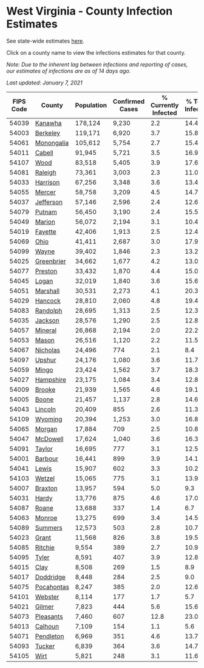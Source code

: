 # West Virginia - County Infection Estimates

See state-wide estimates [here](/infections/us-wv).

Click on a county name to view the infections estimates for that county.

*Note: Due to the inherent lag between infections and reporting of cases, our estimates of infections are as of 14 days ago.*

*Last updated: January 7, 2021*

|   FIPS Code |                   County |   Population |   Confirmed Cases |   % Currently Infected |   % Total Infected |
|-------------|--------------------------|--------------|-------------------|------------------------|--------------------|
|       54039 |       [Kanawha](kanawha) |      178,124 |             9,230 |                    2.2 |               14.4 |
|       54003 |     [Berkeley](berkeley) |      119,171 |             6,920 |                    3.7 |               15.8 |
|       54061 | [Monongalia](monongalia) |      105,612 |             5,754 |                    2.7 |               15.4 |
|       54011 |         [Cabell](cabell) |       91,945 |             5,721 |                    3.5 |               16.9 |
|       54107 |             [Wood](wood) |       83,518 |             5,405 |                    3.9 |               17.6 |
|       54081 |       [Raleigh](raleigh) |       73,361 |             3,003 |                    2.3 |               11.0 |
|       54033 |     [Harrison](harrison) |       67,256 |             3,348 |                    3.6 |               13.4 |
|       54055 |         [Mercer](mercer) |       58,758 |             3,209 |                    4.5 |               14.7 |
|       54037 |   [Jefferson](jefferson) |       57,146 |             2,596 |                    2.4 |               12.6 |
|       54079 |         [Putnam](putnam) |       56,450 |             3,190 |                    2.4 |               15.5 |
|       54049 |         [Marion](marion) |       56,072 |             2,194 |                    3.1 |               10.4 |
|       54019 |       [Fayette](fayette) |       42,406 |             1,913 |                    2.5 |               12.4 |
|       54069 |             [Ohio](ohio) |       41,411 |             2,687 |                    3.0 |               17.9 |
|       54099 |           [Wayne](wayne) |       39,402 |             1,846 |                    2.3 |               13.2 |
|       54025 | [Greenbrier](greenbrier) |       34,662 |             1,677 |                    4.2 |               13.0 |
|       54077 |       [Preston](preston) |       33,432 |             1,870 |                    4.4 |               15.0 |
|       54045 |           [Logan](logan) |       32,019 |             1,840 |                    3.6 |               15.6 |
|       54051 |     [Marshall](marshall) |       30,531 |             2,273 |                    4.1 |               20.3 |
|       54029 |       [Hancock](hancock) |       28,810 |             2,060 |                    4.8 |               19.4 |
|       54083 |     [Randolph](randolph) |       28,695 |             1,313 |                    2.5 |               12.3 |
|       54035 |       [Jackson](jackson) |       28,576 |             1,290 |                    2.5 |               12.8 |
|       54057 |       [Mineral](mineral) |       26,868 |             2,194 |                    2.0 |               22.2 |
|       54053 |           [Mason](mason) |       26,516 |             1,120 |                    2.2 |               11.5 |
|       54067 |     [Nicholas](nicholas) |       24,496 |               774 |                    2.1 |                8.4 |
|       54097 |         [Upshur](upshur) |       24,176 |             1,080 |                    3.6 |               11.7 |
|       54059 |           [Mingo](mingo) |       23,424 |             1,562 |                    3.7 |               18.3 |
|       54027 |   [Hampshire](hampshire) |       23,175 |             1,084 |                    3.4 |               12.8 |
|       54009 |         [Brooke](brooke) |       21,939 |             1,565 |                    4.6 |               19.1 |
|       54005 |           [Boone](boone) |       21,457 |             1,137 |                    2.8 |               14.6 |
|       54043 |       [Lincoln](lincoln) |       20,409 |               855 |                    2.6 |               11.3 |
|       54109 |       [Wyoming](wyoming) |       20,394 |             1,253 |                    3.0 |               16.8 |
|       54065 |         [Morgan](morgan) |       17,884 |               709 |                    2.5 |               10.8 |
|       54047 |     [McDowell](mcdowell) |       17,624 |             1,040 |                    3.6 |               16.3 |
|       54091 |         [Taylor](taylor) |       16,695 |               777 |                    3.1 |               12.5 |
|       54001 |       [Barbour](barbour) |       16,441 |               899 |                    3.9 |               14.1 |
|       54041 |           [Lewis](lewis) |       15,907 |               602 |                    3.3 |               10.2 |
|       54103 |         [Wetzel](wetzel) |       15,065 |               775 |                    3.1 |               13.9 |
|       54007 |       [Braxton](braxton) |       13,957 |               594 |                    5.0 |                9.3 |
|       54031 |           [Hardy](hardy) |       13,776 |               875 |                    4.6 |               17.0 |
|       54087 |           [Roane](roane) |       13,688 |               337 |                    1.4 |                6.7 |
|       54063 |         [Monroe](monroe) |       13,275 |               699 |                    3.4 |               14.5 |
|       54089 |       [Summers](summers) |       12,573 |               503 |                    2.8 |               10.7 |
|       54023 |           [Grant](grant) |       11,568 |               826 |                    3.8 |               19.5 |
|       54085 |       [Ritchie](ritchie) |        9,554 |               389 |                    2.7 |               10.9 |
|       54095 |           [Tyler](tyler) |        8,591 |               407 |                    3.9 |               12.8 |
|       54015 |             [Clay](clay) |        8,508 |               269 |                    1.5 |                8.9 |
|       54017 |   [Doddridge](doddridge) |        8,448 |               284 |                    2.5 |                9.0 |
|       54075 | [Pocahontas](pocahontas) |        8,247 |               385 |                    2.0 |               12.6 |
|       54101 |       [Webster](webster) |        8,114 |               177 |                    1.7 |                5.7 |
|       54021 |         [Gilmer](gilmer) |        7,823 |               444 |                    5.6 |               15.6 |
|       54073 |   [Pleasants](pleasants) |        7,460 |               607 |                   12.8 |               23.0 |
|       54013 |       [Calhoun](calhoun) |        7,109 |               154 |                    1.1 |                5.6 |
|       54071 |   [Pendleton](pendleton) |        6,969 |               351 |                    4.6 |               13.7 |
|       54093 |         [Tucker](tucker) |        6,839 |               364 |                    3.6 |               14.7 |
|       54105 |             [Wirt](wirt) |        5,821 |               248 |                    3.1 |               11.6 |